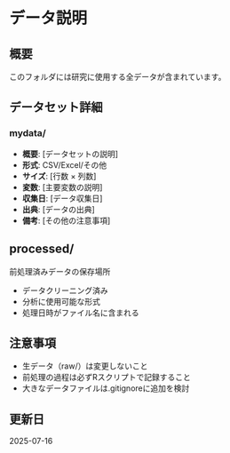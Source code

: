 # データ説明

## 概要
このフォルダには研究に使用する全データが含まれています。

## データセット詳細

### mydata/
- **概要**: [データセットの説明]
- **形式**: CSV/Excel/その他
- **サイズ**: [行数 × 列数]
- **変数**: [主要変数の説明]
- **収集日**: [データ収集日]
- **出典**: [データの出典]
- **備考**: [その他の注意事項]



## processed/
前処理済みデータの保存場所
- データクリーニング済み
- 分析に使用可能な形式
- 処理日時がファイル名に含まれる

## 注意事項
- 生データ（raw/）は変更しないこと
- 前処理の過程は必ずRスクリプトで記録すること
- 大きなデータファイルは.gitignoreに追加を検討

## 更新日
2025-07-16
